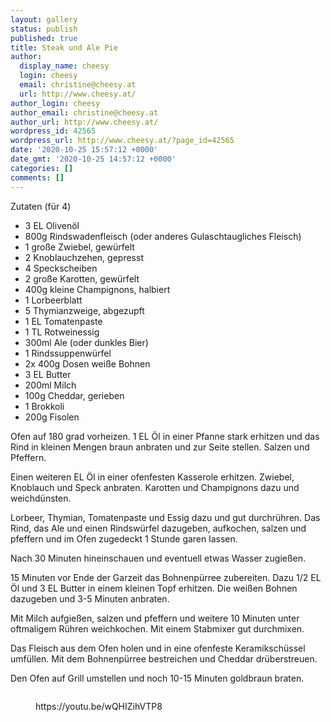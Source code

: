 ```yaml
---
layout: gallery
status: publish
published: true
title: Steak und Ale Pie
author:
  display_name: cheesy
  login: cheesy
  email: christine@cheesy.at
  url: http://www.cheesy.at/
author_login: cheesy
author_email: christine@cheesy.at
author_url: http://www.cheesy.at/
wordpress_id: 42565
wordpress_url: http://www.cheesy.at/?page_id=42565
date: '2020-10-25 15:57:12 +0000'
date_gmt: '2020-10-25 14:57:12 +0000'
categories: []
comments: []
---
```

<!-- wp:paragraph -->
Zutaten (für 4)
<!-- /wp:paragraph -->
<!-- wp:list -->
- 3 EL Olivenöl
- 800g Rindswadenfleisch (oder anderes Gulaschtaugliches Fleisch)
- 1 große Zwiebel, gewürfelt
- 2 Knoblauchzehen, gepresst
- 4 Speckscheiben
- 2 große Karotten, gewürfelt
- 400g kleine Champignons, halbiert
- 1 Lorbeerblatt
- 5 Thymianzweige, abgezupft
- 1 EL Tomatenpaste
- 1 TL Rotweinessig
- 300ml Ale (oder dunkles Bier)
- 1 Rindssuppenwürfel
- 2x 400g Dosen weiße Bohnen
- 3 EL Butter
- 200ml Milch
- 100g Cheddar, gerieben
- 1 Brokkoli
- 200g Fisolen
<!-- /wp:list -->
<!-- wp:paragraph -->
Ofen auf 180 grad vorheizen. 1 EL Öl in einer Pfanne stark erhitzen und das Rind in kleinen Mengen braun anbraten und zur Seite stellen. Salzen und Pfeffern.
<!-- /wp:paragraph -->
<!-- wp:paragraph -->
Einen weiteren EL Öl in einer ofenfesten Kasserole erhitzen. Zwiebel, Knoblauch und Speck anbraten. Karotten und Champignons dazu und weichdünsten.
<!-- /wp:paragraph -->
<!-- wp:paragraph -->
Lorbeer, Thymian, Tomatenpaste und Essig dazu und gut durchrühren. Das Rind, das Ale und einen Rindswürfel dazugeben, aufkochen, salzen und pfeffern und im Ofen zugedeckt 1 Stunde garen lassen.
<!-- /wp:paragraph -->
<!-- wp:paragraph -->
Nach 30 Minuten hineinschauen und eventuell etwas Wasser zugießen.
<!-- /wp:paragraph -->
<!-- wp:paragraph -->
15 Minuten vor Ende der Garzeit das Bohnenpürree zubereiten. Dazu 1/2 EL Öl und 3 EL Butter in einem kleinen Topf erhitzen. Die weißen Bohnen dazugeben und 3-5 Minuten anbraten.
<!-- /wp:paragraph -->
<!-- wp:paragraph -->
Mit Milch aufgießen, salzen und pfeffern und weitere 10 Minuten unter oftmaligem Rühren weichkochen. Mit einem Stabmixer gut durchmixen.
<!-- /wp:paragraph -->
<!-- wp:paragraph -->
Das Fleisch aus dem Ofen holen und in eine ofenfeste Keramikschüssel umfüllen. Mit dem Bohnenpürree bestreichen und Cheddar drüberstreuen.
<!-- /wp:paragraph -->
<!-- wp:paragraph -->
Den Ofen auf Grill umstellen und noch 10-15 Minuten goldbraun braten.
<!-- /wp:paragraph -->
<!-- wp:image {"id":42566} -->
<figure class="wp-block-image"><img src="{% link /wp-content/uploads/Steak-and-Ale-Pie-1.jpg %}" alt="" class="wp-image-42566"></figure>
<!-- /wp:image -->
<!-- wp:core-embed/youtube {"url":"https://youtu.be/wQHIZihVTP8","type":"video","providerNameSlug":"youtube","className":"wp-embed-aspect-16-9 wp-has-aspect-ratio"} -->
<figure class="wp-block-embed-youtube wp-block-embed is-type-video is-provider-youtube wp-embed-aspect-16-9 wp-has-aspect-ratio">
<div class="wp-block-embed__wrapper">
https://youtu.be/wQHIZihVTP8
</div>
</figure>
<!-- /wp:core-embed/youtube -->
